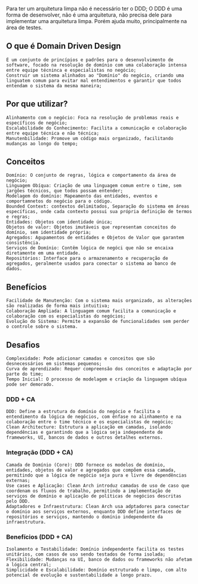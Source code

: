Para ter um arquitetura limpa não é necessário ter o DDD;
O DDD é uma forma de desenvolver, não é uma arquitetura, não precisa dele para implementar uma arquitetura limpa.
Porém ajuda muito, principalmente na área de testes.

## O que é Domain Driven Design
	É um conjunto de princípios e padrões para o desenvolvimento de software, focado na resolução de domínio com uma colaboração intensa entre equipe técninca e especialistas no negócio;
	Construir um sistema alinhados ao "Domínio" do negócio, criando uma linguatem comum para evitar mal entendimentos e garantir que todos entendam o sistema da mesma maneira;
## Por que utilizar?
	Alinhamento com o negócio: Foca na resolução de problemas reais e específicos de negócio;
	Escalabilidade do Conhecimento: Facilita a comunicação e colaboração entre equipe técnica e não técnica;
	Manutenbilidade: Promove um código mais organizado, facilitando mudanças ao longo do tempo;

## Conceitos
	Domínio: O conjunto de regras, lógica e comportamento da área de negócio;
	Linguagem Obíqua: Criação de uma linguagem comum entre o time, sem jargões técnicos, que todos possam entender;
	Modelagem do domínio: Mapeamento das entidades, eventos e comportamnetos do negócio para o código.
	Bounded Context: contextos delimitados, Separação do sistema em áreas específicas, onde cada contexto possui sua própria definição de termos e regras;
	Entidades: Objetos com identidade única;
	Objetos de valor: Objetos imutáveis que representam conceitos do domínio, sem identidade própria;
	Agregados: Agupamentos de entidades e Objetos de Valor que garantem consistência.
	Serviços de Domínio: Contêm lógica de negóci que não se encaixa diretamente em uma entidade.
	Repositórios: Interface para o armazenamento e recuperação de agregados, geralmente usados para conectar o sistema ao banco de dados.

## Benefícios
	Facilidade de Manutenção: Com o sistema mais organizado, as alterações são realizadas de forma mais intuitiva;
	Colaboração Ampliada: A linguagem comum facilita a comunicação e colaboração com os especialistas do negócios;
	Evolução do Sistema: Permite a expansão de funcionalidades sem perder o controle sobre o sistema.

## Desafios
	Complexidade: Pode adicionar camadas e conceitos que são desnecessários em sistemas pequenos;
	Curva de aprendizado: Requer compreensão dos conceitos e adaptação por parte do time;
	Tempo Inicial: O processo de modelagem e criação da linguagem ubíqua pode ser demorado.

### DDD + CA
	DDD: Define a estrutura do domínio do negócio e facilita o entendimento da lógica de negócios, com ênfase no alinhamento e na colaboração entre o time técnico e os especialistas de negócio;
	Clean Architecture: Estrutura a aplicação em camadas, isolando dependências e garantindo que a lógica seja independente de frameworks, UI, bancos de dados e outros detalhes externos.

### Integração (DDD + CA)
	Camada de Domínio (Core): DDD fornece os modelos de domínio, entidades, objetos de valor e agregados que compõem essa camada, permitindo que a lógica de negócio seja pura e livre de dependências externas;
	Use cases e Aplicação: Clean Arch introduz camadas de uso de caso que coordenam os fluxos de trabalho, permitindo a implementação de serviços de domínio e aplicação de políticas de negócios descritas pelo DDD.
	Adaptadores e Infraestrutura: Clean Arch usa adptadores para conectar o domínio aos serviços externos, enquanto DDD define interfaces de repositórios e serviços, mantendo o domínio independente da infraestrutura.

### Benefícios (DDD + CA)
	Isolamento e Testabilidade: Domínio independente facilita os testes unitários, com casos de uso sendo testados de forma isolada;
	Flexibilidade: Mudanças na UI, banco de dados ou frameworks não afetam a lógica central;
	Simplicidade e Escalabilidade: Domínio estruturado e limpo, com alto potencial de evolução e sustentabilidade a longo prazo.
